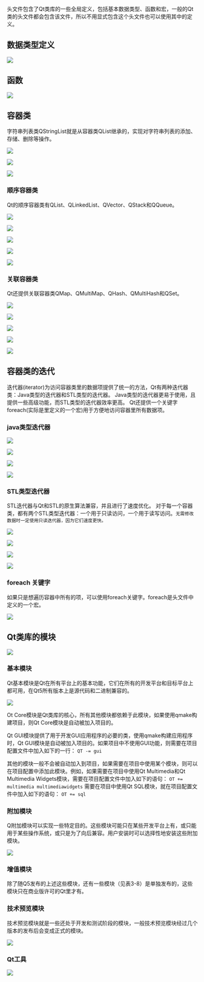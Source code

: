 <QtGlobal>头文件包含了Qt类库的一些全局定义，包括基本数据类型、函数和宏，一般的Qt类的头文件都会包含该文件，所以不用显式包含这个头文件也可以使用其中的定义。



## 数据类型定义

![](https://xuemingde.com/pages/image/2022/12/01/142148yi18pE.png)



## 函数

![](https://xuemingde.com/pages/image/2022/12/01/152327E1M2Pg.png)



## 容器类

字符串列表类QStringList就是从容器类QList<QString>继承的，实现对字符串列表的添加、存储、删除等操作。



![](https://xuemingde.com/pages/image/2022/12/01/153248tsdG7P.png)

![](https://xuemingde.com/pages/image/2022/12/01/153450kFMr4y.png)

![](https://xuemingde.com/pages/image/2022/12/01/153639pw8d6P.png)



### 顺序容器类

Qt的顺序容器类有QList、QLinkedList、QVector、QStack和QQueue。

![](https://xuemingde.com/pages/image/2022/12/01/154140lipzsB.png)

![](https://xuemingde.com/pages/image/2022/12/01/154228cvqtqS.png)

![](https://xuemingde.com/pages/image/2022/12/01/154320lPlewQ.png)

![](https://xuemingde.com/pages/image/2022/12/01/1544149aKShL.png)

![](https://xuemingde.com/pages/image/2022/12/01/154440JhsHyq.png)



### 关联容器类

Qt还提供关联容器类QMap、QMultiMap、QHash、QMultiHash和QSet。

![](https://xuemingde.com/pages/image/2022/12/01/154749eh9GjD.png)

![](https://xuemingde.com/pages/image/2022/12/01/155539JL2xWV.png)

![](https://xuemingde.com/pages/image/2022/12/01/155755rEv1ya.png)

![](https://xuemingde.com/pages/image/2022/12/01/1600342ZL5vE.png)

![](https://xuemingde.com/pages/image/2022/12/01/160134XvWC3v.png)



## 容器类的迭代

迭代器(iterator)为访问容器类里的数据项提供了统一的方法，Qt有两种迭代器类：Java类型的迭代器和STL类型的迭代器。
Java类型的迭代器更易于使用，且提供一些高级功能，而STL类型的迭代器效率更高。
Qt还提供一个关键字foreach(实际是<QtGlobal>里定义的一个宏)用于方便地访问容器里所有数据项。



### java类型迭代器

![](https://xuemingde.com/pages/image/2022/12/01/161658qhNpCu.png)

![](https://xuemingde.com/pages/image/2022/12/01/162648qxdRsk.png)

![](https://xuemingde.com/pages/image/2022/12/01/1630500gEZ7S.png)

![](https://xuemingde.com/pages/image/2022/12/01/164737i7iJef.png)



### STL类型迭代器

STL迭代器与Qt和STL的原生算法兼容，并且进行了速度优化。
对于每一个容器类，都有两个STL类型迭代器：一个用于只读访问，一个用于读写访问。`无需修改数据时一定使用只读迭代器，因为它们速度更快。`

![](https://xuemingde.com/pages/image/2022/12/01/165029ahXnvM.png)

![](https://xuemingde.com/pages/image/2022/12/01/165157sCic3c.png)

![](https://xuemingde.com/pages/image/2022/12/01/172406EVXyOj.png)

![](https://xuemingde.com/pages/image/2022/12/01/172637JF92Z6.png)



### foreach 关键字

如果只是想遍历容器中所有的项，可以使用foreach关键字。foreach是<QtGlobal>头文件中定义的一个宏。

![](https://xuemingde.com/pages/image/2022/12/01/1728538fAXpi.png)





## Qt类库的模块

![](https://xuemingde.com/pages/image/2022/12/01/173613OH5ro9.png)

### 基本模块

Qt基本模块是Qt在所有平台上的基本功能，它们在所有的开发平台和目标平台上都可用，在Qt5所有版本上是源代码和二进制兼容的。

![](https://xuemingde.com/pages/image/2022/12/01/173407GFWHl1.png)

Ot Core模块是Qt类库的核心，所有其他模块都依赖于此模块，如果使用qmake构建项目，则Qt Core模块是自动被加入项目的。

Qt GUI模块提供了用于开发GUI应用程序的必要的类，使用qmake构建应用程序时，Qt GUI模块是自动被加入项目的。如果项目中不使用GUI功能，则需要在项目配置文件中加入如下的一行：
`QT -= gui`

其他的模块一般不会被自动加入到项目，如果需要在项目中使用某个模块，则可以在项目配置中添加此模块。例如，如果需要在项目中使用Qt Multimedia和Qt Multimedia Widgets模块，需要在项目配置文件中加入如下的语句：
`OT += multimedia multimediawidgets`
需要在项目中使用Qt SQL模块，就在项目配置文件中加入如下的语句：
`OT += sql`



### 附加模块

Q附加模块可以实现一些特定目的。这些模块可能只在某些开发平台上有，或只能用于某些操作系统，或只是为了向后兼容。用户安装时可以选择性地安装这些附加模块。

![](https://xuemingde.com/pages/image/2022/12/01/173738uWsVMZ.png)



### 增值模块

除了随Q5发布的上述这些模块，还有一些模块（见表3-8）是单独发布的，这些模块只在商业版许可的Qt里才有。



### 技术预览模块

技术预览模块就是一些还处于开发和测试阶段的模块，一般技术预览模块经过几个版本的发布后会变成正式的模块。

![](https://xuemingde.com/pages/image/2022/12/01/173948dKlybJ.png)



### Qt工具

![](https://xuemingde.com/pages/image/2022/12/01/174047wHXBsi.png)

